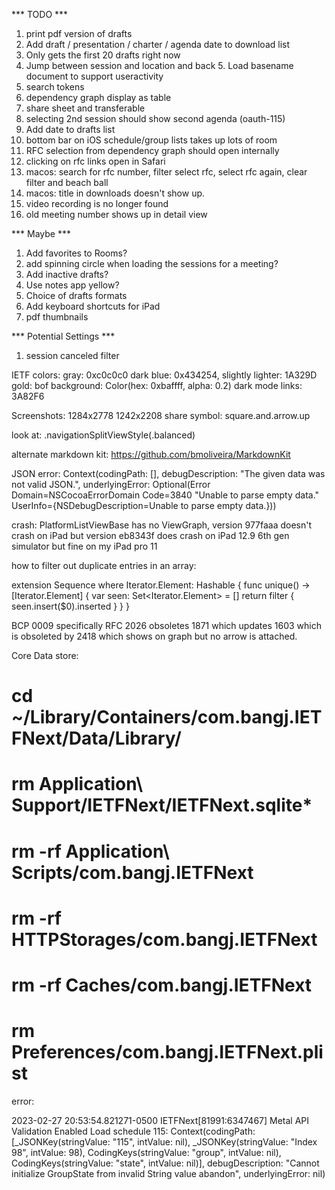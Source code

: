 *** TODO ***

1. print pdf version of drafts
2. Add draft / presentation / charter / agenda date to download list
3. Only gets the first 20 drafts right now
4. Jump between session and location and back 5. Load basename document to support useractivity
6. search tokens
7. dependency graph display as table
8. share sheet and transferable
9. selecting 2nd session should show second agenda (oauth-115)
10. Add date to drafts list
11. bottom bar on iOS schedule/group lists takes up lots of room
12. RFC selection from dependency graph should open internally
13. clicking on rfc links open in Safari
14. macos: search for rfc number, filter select rfc, select rfc again, clear filter and beach ball
15. macos: title in downloads doesn't show up.
16. video recording is no longer found
17. old meeting number shows up in detail view

*** Maybe ***

1. Add favorites to Rooms?
2. add spinning circle when loading the sessions for a meeting?
3. Add inactive drafts?
4. Use notes app yellow?
5. Choice of drafts formats
6. Add keyboard shortcuts for iPad
7. pdf thumbnails


*** Potential Settings ***

1. session canceled filter

IETF colors:
	gray: 0xc0c0c0
	dark blue: 0x434254, slightly lighter: 1A329D
	gold: 
	bof background: Color(hex: 0xbaffff, alpha: 0.2)
	dark mode links: 3A82F6

Screenshots:
	1284x2778
	1242x2208
share symbol: square.and.arrow.up

look at: .navigationSplitViewStyle(.balanced)

alternate markdown kit:
https://github.com/bmoliveira/MarkdownKit

JSON error:
Context(codingPath: [], debugDescription: "The given data was not valid JSON.", underlyingError: Optional(Error Domain=NSCocoaErrorDomain Code=3840 "Unable to parse empty data." UserInfo={NSDebugDescription=Unable to parse empty data.}))


crash: PlatformListViewBase has no ViewGraph, version 977faaa doesn't crash on iPad but version eb8343f does crash on iPad 12.9 6th gen simulator but fine on my iPad pro 11 

how to filter out duplicate entries in an array:

extension Sequence where Iterator.Element: Hashable {
    func unique() -> [Iterator.Element] {
        var seen: Set<Iterator.Element> = []
        return filter { seen.insert($0).inserted }
    }
}

BCP 0009 specifically RFC 2026 obsoletes 1871 which updates 1603 which is obsoleted by 2418 which shows on graph but no arrow is attached.

Core Data store: 

# cd ~/Library/Containers/com.bangj.IETFNext/Data/Library/
# rm Application\ Support/IETFNext/IETFNext.sqlite*
# rm -rf Application\ Scripts/com.bangj.IETFNext
# rm -rf HTTPStorages/com.bangj.IETFNext
# rm -rf Caches/com.bangj.IETFNext
# rm Preferences/com.bangj.IETFNext.plist

error:

2023-02-27 20:53:54.821271-0500 IETFNext[81991:6347467] Metal API Validation Enabled
Load schedule 115: Context(codingPath: [_JSONKey(stringValue: "115", intValue: nil), _JSONKey(stringValue: "Index 98", intValue: 98), CodingKeys(stringValue: "group", intValue: nil), CodingKeys(stringValue: "state", intValue: nil)], debugDescription: "Cannot initialize GroupState from invalid String value abandon", underlyingError: nil)

